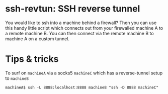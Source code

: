 # ssh-revtun: SSH reverse tunnel

You would like to ssh into a machine behind a firewall? Then you can use this
handy little script which connects out from your firewalled machine A to a
remote machine B. You can then connect via the remote machine B to machine A on
a custom tunnel.

# Tips & tricks

To surf on `machineA` via a socks5 `machineC` which has a reverse-tunnel setup to `machineB`

    machineA$ ssh -L 8888:localhost:8888 machineB "ssh -D 8888 machineC"
